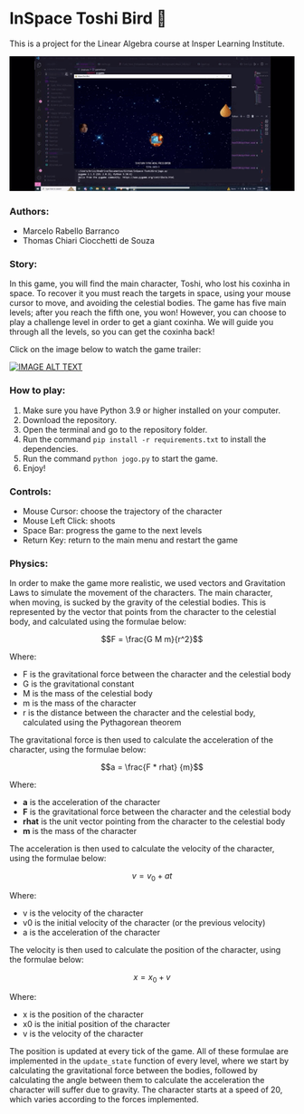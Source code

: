 # InSpace Toshi Bird :rocket:

This is a project for the Linear Algebra course at Insper Learning Institute.

![Alt Text](./images/inspace_toshibird.gif)

### Authors:
- Marcelo Rabello Barranco
- Thomas Chiari Ciocchetti de Souza

### Story:

In this game, you will find the main character, Toshi, who lost his coxinha in space.
To recover it you must reach the targets in space, using your mouse cursor to move, and avoiding the celestial bodies.
The game has five main levels; after you reach the fifth one, you won! However, you can choose to play a challenge level in order to get a giant coxinha.
We will guide you through all the levels, so you can get the coxinha back!

Click on the image below to watch the game trailer:

[![IMAGE ALT TEXT](http://img.youtube.com/vi/sAsAOLrksyc/0.jpg)](http://www.youtube.com/watch?v=sAsAOLrksyc "InSpace Toshi Bird Trailer")

### How to play:
1. Make sure you have Python 3.9 or higher installed on your computer.
2. Download the repository.
3. Open the terminal and go to the repository folder.
4. Run the command `pip install -r requirements.txt` to install the dependencies.
5. Run the command `python jogo.py` to start the game.
6. Enjoy!

### Controls:
- Mouse Cursor: choose the trajectory of the character
- Mouse Left Click: shoots
- Space Bar: progress the game to the next levels
- Return Key: return to the main menu and restart the game

### Physics:
In order to make the game more realistic, we used vectors and Gravitation Laws to simulate the movement of the characters.
The main character, when moving, is sucked by the gravity of the celestial bodies. This is represented by the vector that points from the character to the celestial body, and calculated using the formulae below:

$$F = \frac{G M m}{r^2}$$

Where:
- F is the gravitational force between the character and the celestial body
- G is the gravitational constant
- M is the mass of the celestial body
- m is the mass of the character
- r is the distance between the character and the celestial body, calculated using the Pythagorean theorem

The gravitational force is then used to calculate the acceleration of the character, using the formulae below:

$$a = \frac{F * rhat} {m}$$

Where:
- **a** is the acceleration of the character
- **F** is the gravitational force between the character and the celestial body
- **rhat** is the unit vector pointing from the character to the celestial body
- **m** is the mass of the character

The acceleration is then used to calculate the velocity of the character, using the formulae below:

$$v = v_0 + at$$

Where:
- v is the velocity of the character
- v0 is the initial velocity of the character (or the previous velocity)
- a is the acceleration of the character

The velocity is then used to calculate the position of the character, using the formulae below:

$$x = x_0 + v$$

Where:
- x is the position of the character
- x0 is the initial position of the character
- v is the velocity of the character

The position is updated at every tick of the game. 
All of these formulae are implemented in the `update_state` function of every level, where we start by calculating the gravitational force between the bodies, followed by calculating the angle between them to calculate the acceleration the character will suffer due to gravity. The character starts at a speed of 20, which varies according to the forces implemented.
